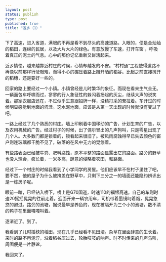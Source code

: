 ```yaml
--- 
layout: post
status: publish
type: post
published: true
title: "返乡（1）"
---
```


下了高速，进入省道，满眼的不再是看不到尽头的高速道路。入眼的，便是金灿灿的稻田，连绵的民居，以及大片大片的绿色。有意放慢了车速，打开车窗 ，呼吸着真正的泥土的气息。心中的那份记忆重新又鲜活起来。

近乡情怯，越来越靠近村庄的时候，心情却越发的不安。“村村通”工程使得道路不再像以前那样行驶艰难，而得小心的碾压着路上摊开晒的稻谷。比起之前直接摊开的稻穗，还是要好一些的。

回家的路上要经过一个小镇。小镇曾经是儿时繁华的象征。而现在看来生气全无。一辆面包车呼啸而过，寥寥的行人象征性的躲闪着扬起的灰尘，继续大声的说笑着。那家衣服店还在，不过似乎生意跟招牌一样，没精打采的耷拉着。车开过的时候明显感觉到地面的坑洼。这水泥地面，应该是从第一天出现的时候就没有变过了吧。

一路上经过了几个熟悉的村庄。墙上印刷着中国移动的广告，计划生育的广告，以及农用机械的广告。经过村子的时候，出了偶尔冒出的几声狗叫，只是零星出现了几个人。大多数门都是锁着的，锁看起来很旧了。被风雨腐蚀得早已失去颜色的窗户则连玻璃都干脆不见了，破落的在风中无力的晃悠着。

有些路表面已经被牛粪、肥料腐蚀，原本平整的路面显露出它的路面。路旁的野草也没人理会，疯长着，一米多高，肆意的侵略着农田，和路面。

经过下一个村庄的时候我看到了小学同学的房屋。他们应该早不在村子里住了吧，要不然，他的屋子为什么被掩盖在野草中，只剩下三分之一的墙面还能隐约辨识出是一栋房子呢。

眼前一暗，已经钻入桥下，桥上是G70国道，时速110的福银高速。自己的车则时速20摇摇晃晃的往前走着。迎面开来一辆农用车，司机带着墨镜叼着烟，晃晃悠悠的避过。路旁的池塘，据说最早是养鱼的，现在被隔开为三个小的池塘，数不清的鸭子在里面嘎嘎叫着。

逐渐近了。到了。

我看到了儿时插秧的稻田，现在几乎已经看不见田埂。杂草在里面肆意的生长着。来时的路不再泥泞，沿着稻谷压过去，轮胎吱吱的响声。时不时传来的几声鸟叫，周围便是一片静谧。

我回来了。